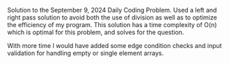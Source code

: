 Solution to the September 9, 2024 Daily Coding Problem.
Used a left and right pass solution to avoid both the use of division as well as to optimize the efficiency of my program.
This solution has a time complexity of O(n) which is optimal for this problem, and solves for the question.

With more time I would have added some edge condition checks and input validation for handling empty or single element arrays.
